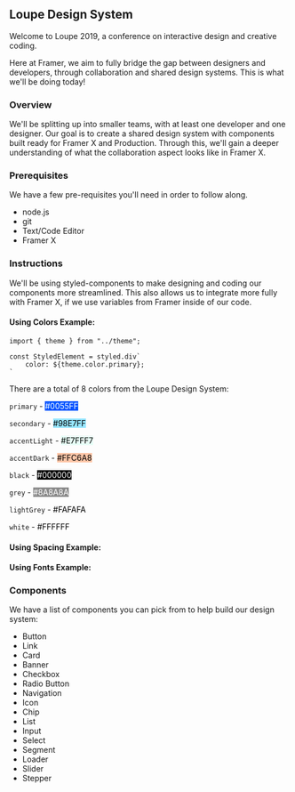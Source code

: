 ## Loupe Design System

Welcome to Loupe 2019, a conference on interactive design and creative coding.

Here at Framer, we aim to fully bridge the gap between designers and developers, through collaboration and shared design systems. This is what we'll be doing today!

### Overview

We'll be splitting up into smaller teams, with at least one developer and one designer. Our goal is to create a shared design system with components built ready for Framer X and Production. Through this, we'll gain a deeper understanding of what the collaboration aspect looks like in Framer X.

### Prerequisites

We have a few pre-requisites you'll need in order to follow along.

- node.js
- git
- Text/Code Editor
- Framer X

### Instructions

We'll be using styled-components to make designing and coding our components more streamlined. This also allows us to integrate more fully with Framer X, if we use variables from Framer inside of our code.

#### Using Colors Example:

```
import { theme } from "../theme";

const StyledElement = styled.div`
    color: ${theme.color.primary};
`
```

There are a total of 8 colors from the Loupe Design System:

`primary` - <span style="background:#0055FF; color: white">#0055FF</span>

`secondary` - <span style="background:#98E7FF; color: black">#98E7FF</span>

`accentLight` - <span style="background:#E7FFF7; color: black">#E7FFF7</span>

`accentDark` - <span style="background:#FFC6A8; color: black">#FFC6A8</span>

`black` - <span style="background:#000000; color: white">#000000</span>

`grey` - <span style="background:#8A8A8A; color: white">#8A8A8A</span>

`lightGrey` - <span style="background:#FAFAFA; color: black">#FAFAFA</span>

`white` - <span style="background:#FFFFFF; color: black">#FFFFFF</span>

#### Using Spacing Example:

#### Using Fonts Example:

### Components

We have a list of components you can pick from to help build our design system:

- Button
- Link
- Card
- Banner
- Checkbox
- Radio Button
- Navigation
- Icon
- Chip
- List
- Input
- Select
- Segment
- Loader
- Slider
- Stepper
